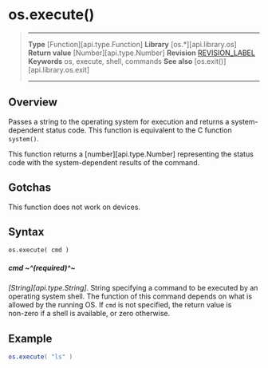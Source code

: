 
# os.execute()

> --------------------- ------------------------------------------------------------------------------------------
> __Type__              [Function][api.type.Function]
> __Library__           [os.*][api.library.os]
> __Return value__      [Number][api.type.Number]
> __Revision__          [REVISION_LABEL](REVISION_URL)
> __Keywords__          os, execute, shell, commands
> __See also__          [os.exit()][api.library.os.exit]
> --------------------- ------------------------------------------------------------------------------------------


## Overview

Passes a string to the operating system for execution and returns a system-dependent status code. This function is equivalent to the C function `system()`. 

This function returns a [number][api.type.Number] representing the status code with the system-dependent results of the command.


## Gotchas

This function does not work on devices.


## Syntax

	os.execute( cmd )

##### cmd ~^(required)^~
_[String][api.type.String]._ String specifying a command to be executed by an operating system shell. The function of this command depends on what is allowed by the running OS. If `cmd` is not specified, the return value is <nobr>non-zero</nobr> if a shell is available, or zero otherwise.

## Example

`````lua
os.execute( "ls" )
`````

